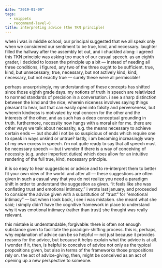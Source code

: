 ```yaml
---
date: "2019-01-09"
tags: 
  - snippets
  - recommend-level-0
title: interpreting advice (the TKN principle)
---
```


<!-- # january 9: interpreting advice (the TKN principle) -->

when i was in middle school, our principal suggested that we all speak only when we considered our sentiment to be true, kind, and necessary. laughter filled the hallway after the assembly let out, and i chuckled along: i agreed this TKN principle was asking too much of our casual speech. as an eighth grader, i decided to loosen the principle up a bit — instead of needing all three conditions, i figured, any two of the three ought to be sufficient. true, kind, but unnecessary; true, necessary, but not actively kind; kind, necessary, but not exactly true — surely these were all permissible!

perhaps unsurprisingly, my understanding of these concepts has shifted since those eighth grade days. my notions of truth in speech are relativized to normed standards of precision in a conversation. i see a sharp distinction between the kind and the nice, wherein niceness involves saying things pleasant to hear, but that can easily open into falsity and perverseness, but wherein kindness is motivated by real concern for the other and the interests of the other, and as such has a deep conceptual grounding in truth. furthermore, necessity now hangs with a moral air for me. there are other ways we talk about necessity, e.g. the means necessary to achieve certain ends — but should i not be so suspicious of ends which require one to speak in ways unkind or untrue? lastly, i am becoming increasingly wary of my own excess in speech. i’m not quite ready to say that all speech must be necessary speech — but i wonder if there is a way of conceiving of necessity (e.g. under imperfect duties) which does allow for an intuitive rendering of the full true, kind, necessary principle.

it is so easy to hear suggestions or advice and to re-interpret them to better fit your own view of the world. and after all — these suggestions are often given in such a casual way that you do not realize you need a paradigm shift in order to understand the suggestion as given. “it feels like she was conflating trust and emotional intimacy,” i wrote last january, and proceeded to consider the advice given with a substitution of “trust” for “emotional intimacy” — but when i look back, i see i was mistaken. she meant what she said; i simply didn’t have the cognitive framework in place to understand why it was emotional intimacy (rather than trust) she thought was really relevant.

this mistake is understandable, forgivable: there is often not enough substance given to facilitate the paradigm-shifting process. this is, perhaps, why explanation of advice can be so helpful — not just because it provides reasons for the advice, but because it helps explain what the advice is at all. i wonder if it, then, is helpful to conceive of advice not only as the typical propositions given, but also in terms of the frameworks those propositions rely on. the act of advice-giving, then, might be conceived as an act of opening up a new perspective to someone.
